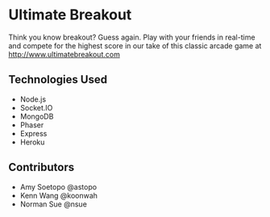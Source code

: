 # Ultimate Breakout

Think you know breakout? Guess again. Play with your friends in real-time and compete for the highest score in our take of this classic arcade game at http://www.ultimatebreakout.com

## Technologies Used

- Node.js
- Socket.IO
- MongoDB
- Phaser
- Express
- Heroku

## Contributors

- Amy Soetopo @astopo
- Kenn Wang @koonwah
- Norman Sue @nsue
